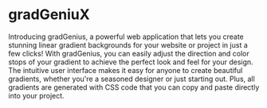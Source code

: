 # gradGeniuX
Introducing gradGenius, a powerful web application that lets you create stunning linear gradient backgrounds for your website or project in just a few clicks! With gradGenius, you can easily adjust the direction and color stops of your gradient to achieve the perfect look and feel for your design.  
The intuitive user interface makes it easy for anyone to create beautiful gradients, whether you're a seasoned designer or just starting out. Plus, all gradients are generated with CSS code that you can copy and paste directly into your project. 
